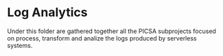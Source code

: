 # Log Analytics

Under this folder are gathered together all the PICSA subprojects focused on process, transform and analize the logs produced by serverless systems.